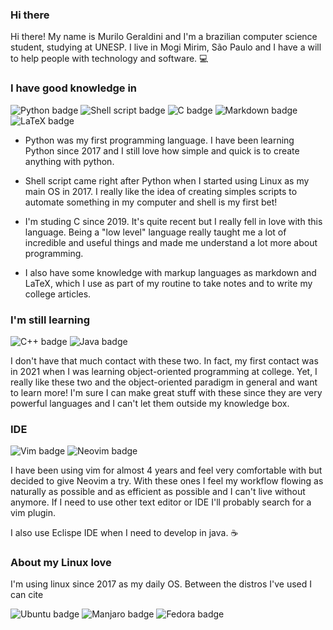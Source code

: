 ### Hi there

<!--
**murilx/murilx** is a ✨ _special_ ✨ repository because its `README.md` (this file) appears on your GitHub profile.

Here are some ideas to get you started:

- 🔭 I’m currently working on ...
- 🌱 I’m currently learning ...
- 👯 I’m looking to collaborate on ...
- 🤔 I’m looking for help with ...
- 💬 Ask me about ...
- 📫 How to reach me: ...
- 😄 Pronouns: ...
- ⚡ Fun fact: ...
-->

Hi there! My name is Murilo Geraldini and I'm a brazilian computer science student, studying at UNESP. I live in Mogi Mirim, São Paulo
and I have a will to help people with technology and software. 💻

### I have good knowledge in

![Python badge](https://img.shields.io/badge/Python-3776AB?style=for-the-badge&logo=python&logoColor=white)
![Shell script badge](https://img.shields.io/badge/Shell_Script-121011?style=for-the-badge&logo=gnu-bash&logoColor=white)
![C badge](https://img.shields.io/badge/C-00599C?style=for-the-badge&logo=c&logoColor=white)
![Markdown badge](https://img.shields.io/badge/Markdown-000000?style=for-the-badge&logo=markdown&logoColor=white)
![LaTeX badge](https://img.shields.io/badge/Overleaf-47A141?style=for-the-badge&logo=Overleaf&logoColor=white)

* Python was my first programming language. I have been learning Python since 2017 and I still love how simple and quick is to create
anything with python.

* Shell script came right after Python when I started using Linux as my main OS in 2017. I really like the idea of creating simples scripts to
automate something in my computer and shell is my first bet! 

* I'm studing C since 2019. It's quite recent but I really fell in love with this language. Being a "low level" language really
taught me a lot of incredible and useful things and made me understand a lot more about programming.

* I also have some knowledge with markup languages as markdown and LaTeX, which I use as part of my routine to take notes and to write
my college articles.

### I'm still learning
![C++ badge](https://img.shields.io/badge/C%2B%2B-00599C?style=for-the-badge&logo=c%2B%2B&logoColor=white)
![Java badge](https://img.shields.io/badge/Java-ED8B00?style=for-the-badge&logo=java&logoColor=white)

I don't have that much contact with these two. In fact, my first contact was in 2021 when I was learning object-oriented programming
at college. Yet, I really like these two and the object-oriented paradigm in general and want to learn more! I'm sure I can make great
stuff with these since they are very powerful languages and I can't let them outside my knowledge box. 

### IDE
![Vim badge](https://img.shields.io/badge/VIM-%2311AB00.svg?&style=for-the-badge&logo=vim&logoColor=white)
![Neovim badge](https://img.shields.io/badge/NeoVim-%2357A143.svg?&style=for-the-badge&logo=neovim&logoColor=white)

I have been using vim for almost 4 years and feel very comfortable with but decided to give Neovim a try. With these ones I feel my 
workflow flowing as naturally as possible and as efficient as possible and I can't live without anymore. If I need to use other text editor
or IDE I'll probably search for a vim plugin.

I also use Eclispe IDE when I need to develop in java. ☕ 

### About my Linux love
I'm using linux since 2017 as my daily OS. Between the distros I've used I can cite

![Ubuntu badge](https://img.shields.io/badge/Ubuntu-E95420?style=for-the-badge&logo=ubuntu&logoColor=white)
![Manjaro badge](https://img.shields.io/badge/manjaro-35BF5C?style=for-the-badge&logo=manjaro&logoColor=white)
![Fedora badge](tps://img.shields.io/badge/Fedora-294172?style=for-the-badge&logo=fedora&logoColor=white)
